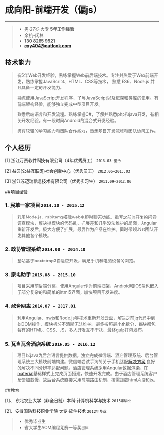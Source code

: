 # 成向阳-前端开发（偏js）
------ 

> * 男·27岁·大专  **5年工作经验** 
> * 余杭-闲林
> * **130 8285 9521**
> * **cxy404@outlook.com** 


## 技术能力

>有5年Web开发经验，熟练掌握Web前后端技术。专注并热爱于Web前端开发，熟练掌握JavaScript、HTML、CSS等技术， 熟悉 ES6、Node.js 并且具备一定的开发能力。
>
>熟练使用JavaScript开发程序，了解JavaScript以及框架和类库的使用。有前端架构经验，能够独立完成中型项目开发。
>
>熟悉后端语言和开发流程。熟练掌握C#，了解并熟悉php和java开发，有相关开发经验。有一段时间Android的混合式开发经验。
>
>拥有较强的学习能力和团队合作能力，熟悉项目开发流程和团队协同工作。
  

## 个人经历

[1] 浙江万赛软件科技有限公司（4年优秀员工） `2013.03—至今 `

[2] 益云(公益互联网)社会创新中心（优秀员工）  `2012.06—2013.03`

[3] 浙江苏迈瑞信息技术有限公司（优秀实习生） `2011.09—2012.06`

  
##项目经验

### 1. 民革一家项目  `2014.10 - 2015.12`
>利用Node.js、rabitemq搭建web中即时聊天功能。重写之前jq开发的问卷调查模块，解决掉模块的代码乱、扩展差和几乎没法维护的局面，Angular重新开发后，极大方便了扩展，最后作为产品在维护。同时带领.Net团队开发其他各个模块。


### 2. 政协管理系统 `2014.08 - 2014.10`
>整站基于bootstrap3自适应开发，满足手机和电脑设备的浏览。 


### 3. 家电助手 `2015.08 - 2015.10`
>项目采用前后端分离，使用Angular作为前端框架，Android和IOS端也嵌入了部分复杂的和简单的html5界面，加快项目开发进度。

### 4. 政务网盘 `2016.07 - 2017.01`
>利用Angular、nwjs和Node.js等技术重新开发云盘，解决之前jq代码中到处DOM操作，模块拆分不清晰无法维护。最终按照最小化拆分，每块都包独有的HTML、CSS、JS，多人开发互不干扰，最终gulp打包发布。

### 5. 瓦当瓦舍酒店系统 `2016.05 - 2016.12`
>项目以java为后台语言提供数据。独立完成微信端、酒店管理系统、后台管理系统三大模块前端构建。微信端尝试手淘的关于手机适配[解决方案](https://github.com/amfe/article/issues/17),良好的解决不同分辨率适配问题。酒店管理系统采用Angular数据渲染，在[material](https://material.angularjs.org)基础样式上完成页面搭建，快速开发完成。由于酒店管理系统客户反馈加载慢，故后台系统直接采用前端路由机制，按需加载html片段和js。

##教育
 
[1]、 东北农业大学（非全日制）本科·计算机科学与技术 `2015年毕业`

[2]、安徽国防科技职业学院    大专·软件技术    `2012年毕业`
>* 优秀毕业生
>* 省大学生ACM编程竞赛一等奖`团体`



